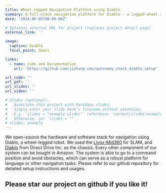 ```yaml
---
title: Wheel-legged Navigation Platform using Diablo
summary: A full-stack navigation platform for Diablo - a legged-wheel robot.
date: '2024-06-05T00:00:00Z'

# Optional external URL for project (replaces project detail page).
external_link: ''

image:
  caption: Diablo
  focal_point: Smart

links:
  - name: Code and Documentation
    url: 'https://github.com/jizhang-cmu/autonomy_stack_diablo_setup'

url_code: ''
url_pdf: ''
url_slides: ''
url_video: ''

# Slides (optional).
#   Associate this project with Markdown slides.
#   Simply enter your slide deck's filename without extension.
#   E.g. `slides = "example-slides"` references `content/slides/example-slides.md`.
#   Otherwise, set `slides = ""`.
# slides: example
---
```


We open-source the hardware and software stack for navigation using Diablo, a wheel-legged robot. We used the [Livox-Mid360](https://www.livoxtech.com/mid-360) for SLAM, and [Diablo](https://shop.directdrive.com/products/diablo-world-s-first-direct-drive-self-balancing-wheeled-leg-robot) from Direct Drive Inc. as the chassis. Every other component of our system can be bought in Amazon. The system is able to go to a command position and avoid obstacles, which can serve as a robust platform for language or other navigation tasks. Please refer to our github repository for detailed setup instructions and usages. 

## Please star our project on github if you like it!
